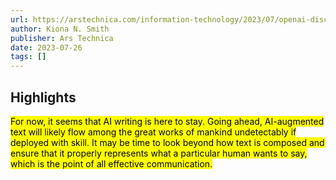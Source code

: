 ```yaml
---
url: https://arstechnica.com/information-technology/2023/07/openai-discontinues-its-ai-writing-detector-due-to-low-rate-of-accuracy/
author: Kiona N. Smith
publisher: Ars Technica
date: 2023-07-26
tags: []
---
```


## Highlights
<mark>For now, it seems that AI writing is here to stay. Going ahead, AI-augmented text will likely flow among the great works of mankind undetectably if deployed with skill. It may be time to look beyond how text is composed and ensure that it properly represents what a particular human wants to say, which is the point of all effective communication.</mark>

